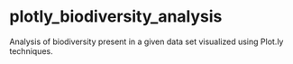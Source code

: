# plotly_biodiversity_analysis
Analysis of biodiversity present in a given data set visualized using Plot.ly techniques.
